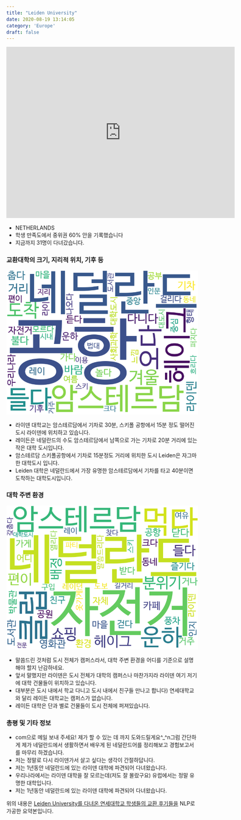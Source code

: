 ```yaml
---
title: "Leiden University"
date: 2020-08-19 13:14:05
category: 'Europe'
draft: false
---
```


<iframe
width="600"
height="450"
frameborder="0" style="border:0"
src="https://www.google.com/maps/embed/v1/place?key=AIzaSyC9e1AME-pVmWC4hBpFdu5S4dKzyepa3HQ&q=Leiden+University&center=52.1571485,4.4852089999999984&zoom=14" allowfullscreen>
</iframe>

* NETHERLANDS
* 학생 만족도에서 중위권 60% 안을 기록했습니다
* 지금까지 31명이 다녀갔습니다. 

### 교환대학의 크기, 지리적 위치, 기후 등

![gen_info-WordCloud](../univ_wordclouds_okt/gen_info/NL000004_gen_info_okt.png)

* 라이덴 대학교는 암스테르담에서 기차로 30분, 스키폴 공항에서 15분 정도 떨어진 도시 라이덴에 위치하고 있습니다.
* 레이든은 네덜란드의 수도 암스테르담에서 남쪽으로 가는 기차로 20분 거리에 있는 작은 대학 도시입니다.
* 암스테르담 스키폴공항에서 기차로 15분정도 거리에 위치한 도시 Leiden은 자그마한 대학도시 입니다.
* Leiden 대학은 네덜란드에서 가장 유명한 암스테르담에서 기차를 타고 40분이면 도착하는 대학도시입니다.


### 대학 주변 환경

![env_info-WordCloud](../univ_wordclouds_okt/env_info/NL000004_env_info_okt.png)

* 말씀드린 것처럼 도시 전체가 캠퍼스라서, 대학 주변 환경을 어디를 기준으로 설명해야 할지 난감하네요.
* 앞서 말했지만 라이덴은 도시 전체가 대학의 캠퍼스나 마찬가지라 라이덴 여기 저기에 대학 건물들이 위치하고 있습니다.
* 대부분은 도시 내에서 학교 다니고 도시 내에서 친구들 만나고 합니다) 연세대학교와 달리 레이든 대학교는 캠퍼스가 없습니다.
* 레이든 대학은 단과 별로 건물들이 도시 전체에 퍼져있습니다.


### 총평 및 기타 정보 
* com으로 메일 보내 주세요! 제가 할 수 있는 데 까지 도와드릴게요^_^n그럼 간단하게 제가 네덜란드에서 생활하면서 배우게 된 네덜란드어를 정리해보고 경험보고서를 마무리 하겠습니다.
* 저는 정말로 다시 라이덴가서 살고 싶다는 생각이 간절하답니다.
* 저는 1년동안 네덜란드에 있는 라이덴 대학에 파견되어 다녀왔습니다.
* 우리나라에서는 라이덴 대학을 잘 모르는데(저도 잘 몰랐구요) 유럽에서는 정말 유명한 대학입니다.
* 저는 1년동안 네덜란드에 있는 라이덴 대학에 파견되어 다녀왔습니다.


위의 내용은 [Leiden University를 다녀온 연세대학교 학생들의 교환 후기들을](http://oia.yonsei.ac.kr/partner/expReport.asp?ucode=NL000004&bgbn=A) NLP로 가공한 요약본입니다. 
